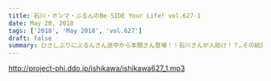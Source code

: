 ```yaml
---
title: 石川・ホンマ・ぶるんのBe-SIDE Your Life! vol.627-1
date: May 20, 2018
tags: ['2018', 'May 2018', 'vol.627']
draft: false
summary: ひさしぶりにぶるんさん途中から本間さん登場！！石川さんが人助け！？…その結果…MIURA
---
```


http://project-phi.ddo.jp/ishikawa/ishikawa627_1.mp3